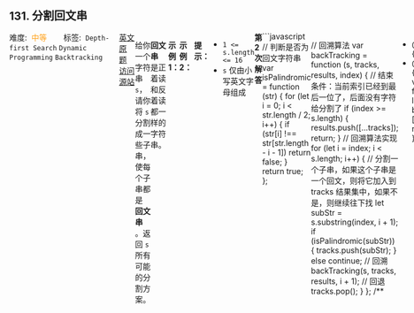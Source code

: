 <div style="font-size: 20px; margin-bottom: 15px; font-weight: bold;">131. 分割回文串</div>
<div style="display: flex; font-size: 14px; justify-content: space-between;"><div><span style="margin-right: 30px;">难度:&nbsp;&nbsp;<label style="color: rgb(255, 161, 25);">中等</label></span><span style="margin-right: 30px;">标签:&nbsp;&nbsp;<code>Depth-first Search</code>&nbsp;<code>Dynamic Programming</code>&nbsp;<code>Backtracking</code></span></div><div><span style="margin-right: 15px;"><a href="https://leetcode.com/problems/palindrome-partitioning/">英文原题</a></span><span><a href="https://leetcode-cn.com/problems/palindrome-partitioning/">访问源站</a></span></div>
<hr style="height: 1px; margin: 1em 0px;" />
<p>给你一个字符串 <code>s</code>，请你将<em> </em><code>s</code><em> </em>分割成一些子串，使每个子串都是 <strong>回文串</strong> 。返回 <code>s</code> 所有可能的分割方案。</p>

<p><strong>回文串</strong> 是正着读和反着读都一样的字符串。</p>

<p> </p>

<p><strong>示例 1：</strong></p>

<pre>
<strong>输入：</strong>s = "aab"
<strong>输出：</strong>[["a","a","b"],["aa","b"]]
</pre>

<p><strong>示例 2：</strong></p>

<pre>
<strong>输入：</strong>s = "a"
<strong>输出：</strong>[["a"]]
</pre>

<p> </p>

<p><strong>提示：</strong></p>

<ul>
	<li><code>1 <= s.length <= 16</code></li>
	<li><code>s</code> 仅由小写英文字母组成</li>
</ul>

<hr style="height: 1px; margin: 1em 0px;" />
<strong>第2次解答</strong>
```javascript
// 判断是否为回文字符串
var isPalindromic = function (str) {
  for (let i = 0; i < str.length / 2; i++) {
    if (str[i] !== str[str.length - i - 1]) return false;
  }
  return true;
};

// 回溯算法
var backTracking = function (s, tracks, results, index) {
  // 结束条件：当前索引已经到最后一位了，后面没有字符给分割了
  if (index >= s.length) {
    results.push([...tracks]);
    return;
  }
  // 回溯算法实现
  for (let i = index; i < s.length; i++) {
    // 分割一个子串，如果这个子串是一个回文，则将它加入到 tracks 结果集中，如果不是，则继续往下找
    let subStr = s.substring(index, i + 1);
    if (isPalindromic(subStr)) {
      tracks.push(subStr);
    } else continue;
    // 回溯
    backTracking(s, tracks, results, i + 1);
    // 回退
    tracks.pop();
  }
};
/**
 * @param {string} s
 * @return {string[][]}
 */
var partition = function (s) {
  let results = [];
  backTracking(s, [], results, 0);
  return results;
};
```
<hr style="height: 1px; margin: 1em 0px;" />
<strong>第1次解答</strong>
```javascript
/**
 * @param {string} s
 * @return {string[][]}
 */

// 判断字符串 str 是否为回文
// 双指针，一个从头开始，一个从结尾开始，到中间相遇，期间值一样就是回文
var isPalindromic = function (str) {
  let first = 0,
    last = str.length - 1;

  while (first < last) {
    if (str[first] !== str[last]) return false;
    first++;
    last--;
  }

  return true;
};

// 回溯方法
var backTracking = function (s, tracks, results, index) {
  // 结束回溯条件：当前索引已经超过了 s 的长度
  if (index >= s.length) {
    results.push([...tracks]);
    return;
  }

  // 这里分割条件是
  for (let i = index; i < s.length; i++) {
    // 生成从上次结束后到当前索引的子字符串
    let str = s.substring(index, i + 1);
    // 判断是否为回文，如果是回文，则追加到路径中，继续往下找，如果不是，则重新生成字符串
    if (isPalindromic(str)) {
      tracks.push(str);
    } else continue;
    // 回溯，从第 i+1 位置作为新的 index 往后找
    backTracking(s, tracks, results, i + 1);
    // 弹出
    tracks.pop();
  }
};

var partition = function (s) {
  // 结果集
  let results = [];
  // 关键路径
  let tracks = [];
  // 回溯
  backTracking(s, tracks, results, 0);
  // 返回结果集
  return results;
};
```